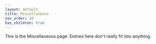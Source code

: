 ```yaml
---
layout: default
title: Miscellaneous
nav_order: 10
has_children: true
---
```

This is the Miscellaneous page. Entries here don't really fit into anything.